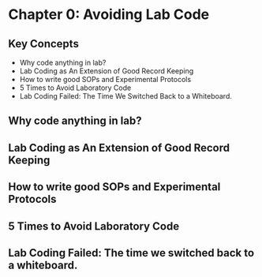 # Chapter 0: Avoiding Lab Code
## Key Concepts
* Why code anything in lab?
* Lab Coding as An Extension of Good Record Keeping
* How to write good SOPs and Experimental Protocols
* 5 Times to Avoid Laboratory Code
* Lab Coding Failed: The Time We Switched Back to a Whiteboard.
  
## Why code anything in lab?

## Lab Coding as An Extension of Good Record Keeping

## How to write good SOPs and Experimental Protocols

## 5 Times to Avoid Laboratory Code

## Lab Coding Failed: The time we switched back to a whiteboard.
